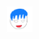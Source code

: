 <html>
	<head>
		<title>
      ねむい
		</title>
	</head>
	<body>
    <img src="../satoshiinu.png" width=50 height=50>
	</body>
</html>
